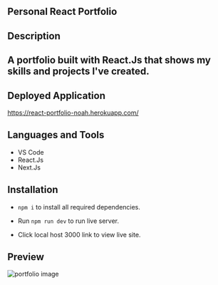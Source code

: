 ## Personal React Portfolio

<h2>Description<br><h2>A portfolio built with React.Js that shows my skills and projects I've created.
  
## Deployed Application
https://react-portfolio-noah.herokuapp.com/
  
<h2 align="left">Languages and Tools</h2>

- VS Code
- React.Js
- Next.Js
<h2 align="left">Installation</h2>
   
  * ```npm i``` to install all required dependencies.
   
  * Run ```npm run dev``` to run live server.
  
  * Click local host 3000 link to view live site.
  
  ## Preview
  ![portfolio image](https://user-images.githubusercontent.com/84366215/139292136-b2ce1e3e-0638-4912-8085-c89f97b7d1f7.png)
